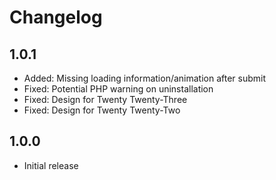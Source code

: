 # Changelog

## 1.0.1

* Added: Missing loading information/animation after submit
* Fixed: Potential PHP warning on uninstallation
* Fixed: Design for Twenty Twenty-Three
* Fixed: Design for Twenty Twenty-Two

## 1.0.0

* Initial release
